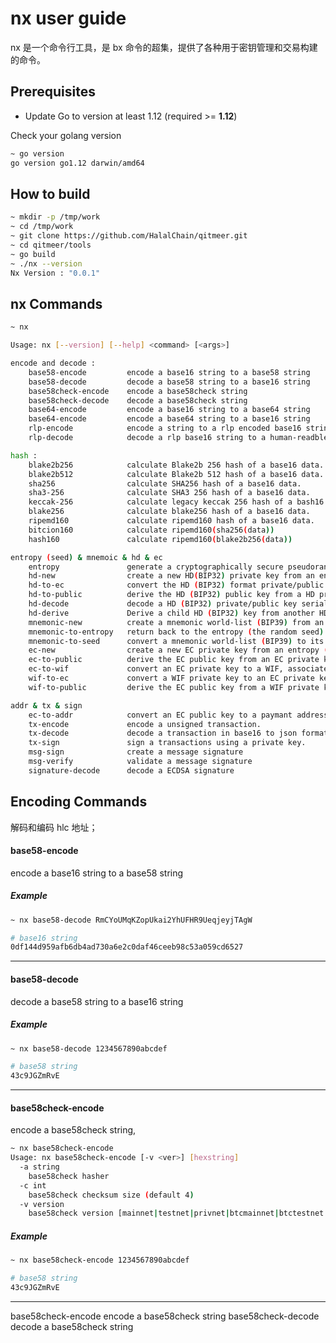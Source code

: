# nx user guide
nx 是一个命令行工具，是 bx 命令的超集，提供了各种用于密钥管理和交易构建的命令。

## Prerequisites

- Update Go to version at least 1.12 (required >= **1.12**)

Check your golang version

```bash
~ go version
go version go1.12 darwin/amd64
```

## How to build

```bash
~ mkdir -p /tmp/work
~ cd /tmp/work
~ git clone https://github.com/HalalChain/qitmeer.git
~ cd qitmeer/tools
~ go build
~ ./nx --version
Nx Version : "0.0.1"
```

## nx Commands

```bash
~ nx

Usage: nx [--version] [--help] <command> [<args>]

encode and decode :
    base58-encode         encode a base16 string to a base58 string
    base58-decode         decode a base58 string to a base16 string
    base58check-encode    encode a base58check string
    base58check-decode    decode a base58check string
    base64-encode         encode a base16 string to a base64 string
    base64-encode         encode a base64 string to a base16 string
    rlp-encode            encode a string to a rlp encoded base16 string
    rlp-decode            decode a rlp base16 string to a human-readble representation

hash :
    blake2b256            calculate Blake2b 256 hash of a base16 data.
    blake2b512            calculate Blake2b 512 hash of a base16 data.
    sha256                calculate SHA256 hash of a base16 data.
    sha3-256              calculate SHA3 256 hash of a base16 data.
    keccak-256            calculate legacy keccak 256 hash of a bash16 data.
    blake256              calculate blake256 hash of a base16 data.
    ripemd160             calculate ripemd160 hash of a base16 data.
    bitcion160            calculate ripemd160(sha256(data))
    hash160               calculate ripemd160(blake2b256(data))

entropy (seed) & mnemoic & hd & ec
    entropy               generate a cryptographically secure pseudorandom entropy (seed)
    hd-new                create a new HD(BIP32) private key from an entropy (seed)
    hd-to-ec              convert the HD (BIP32) format private/public key to a EC private/public key
    hd-to-public          derive the HD (BIP32) public key from a HD private key
    hd-decode             decode a HD (BIP32) private/public key serialization format
    hd-derive             Derive a child HD (BIP32) key from another HD public or private key.
    mnemonic-new          create a mnemonic world-list (BIP39) from an entropy
    mnemonic-to-entropy   return back to the entropy (the random seed) from a mnemonic world list (BIP39)
    mnemonic-to-seed      convert a mnemonic world-list (BIP39) to its 512 bits seed 
    ec-new                create a new EC private key from an entropy (seed).
    ec-to-public          derive the EC public key from an EC private key (the compressed format by default )
    ec-to-wif             convert an EC private key to a WIF, associates with the compressed public key by default.
    wif-to-ec             convert a WIF private key to an EC private key.
    wif-to-public         derive the EC public key from a WIF private key.

addr & tx & sign
    ec-to-addr            convert an EC public key to a paymant address. default is nox address
    tx-encode             encode a unsigned transaction.
    tx-decode             decode a transaction in base16 to json format.
    tx-sign               sign a transactions using a private key.
    msg-sign              create a message signature
    msg-verify            validate a message signature
    signature-decode      decode a ECDSA signature

```

## Encoding Commands

解码和编码 hlc 地址；

#### base58-encode

encode a base16 string to a base58 string

##### Example

```bash
~ nx base58-decode RmCYoUMqKZopUkai2YhUFHR9UeqjeyjTAgW
```

```bash
# base16 string
0df144d959afb6db4ad730a6e2c0daf46ceeb98c53a059cd6527
```

---

#### base58-decode

decode a base58 string to a base16 string

##### Example

```bash
~ nx base58-decode 1234567890abcdef
```

```bash
# base58 string
43c9JGZmRvE
```

---

#### base58check-encode

encode a base58check string,

```bash
~ nx base58check-encode
Usage: nx base58check-encode [-v <ver>] [hexstring]
  -a string
    base58check hasher
  -c int
    base58check checksum size (default 4)
  -v version
    base58check version [mainnet|testnet|privnet|btcmainnet|btctestnet|btcregressionnet] (default privnet)
```

##### Example

```bash
~ nx base58check-encode 1234567890abcdef
```

```bash
# base58 string
43c9JGZmRvE
```

---

base58check-encode    encode a base58check string
base58check-decode    decode a base58check string
